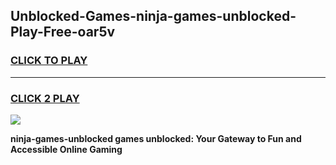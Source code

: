 
## Unblocked-Games-ninja-games-unblocked-Play-Free-oar5v
<h3>
<a href="https://premium76.site?title=ninja-games-unblocked&ref=20A">CLICK TO PLAY</a></h3>
<hr>

<h3>
<a href="https://premium76.site?title=ninja-games-unblocked&ref=20A">CLICK 2 PLAY</a>
  
</h3>

<a href="https://premium76.site?title=ninja-games-unblocked&ref=20A"><img src="https://clearcache.store/games.png"></a>


**ninja-games-unblocked games unblocked: Your Gateway to Fun and Accessible Online Gaming**
